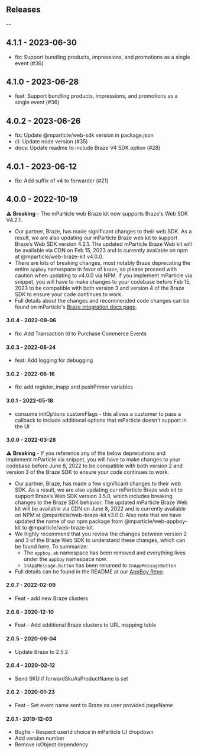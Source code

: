 ## Releases

--

## 4.1.1 - 2023-06-30
- fix: Support bundling products, impressions, and promotions as a single event (#36)

## 4.1.0 - 2023-06-28
- feat: Support bundling products, impressions, and promotions as a single event (#36)

## 4.0.2 - 2023-06-26
- fix: Update @mparticle/web-sdk version in package.json
- ci: Update node version (#35)
- docs: Update readme to include Braze V4 SDK option (#28)

## 4.0.1 - 2023-06-12
- fix: Add suffix of v4 to forwarder (#21)

## 4.0.0 - 2022-10-19

⚠️ **Breaking** - The mParticle web Braze kit now supports Braze's Web SDK V4.2.1.  
* Our partner, Braze, has made significant changes to their web SDK.  As a result, we are also updating our mParticle Braze web kit to support Braze’s Web SDK version 4.2.1.  The updated mParticle Braze Web kit will be available via CDN on Feb 15, 2023 and is currently available on npm at @mparticle/web-braze-kit v4.0.0.  
* There are lots of breaking changes, most notably Braze deprecating the entire `appboy` namespace in favor of `braze`, so please proceed with caution when updating to v4.0.0 via NPM.  If you implement mParticle via snippet, you will have to make changes to your codebase before Feb 15, 2023 to be compatible with both version 3 and version 4 of the Braze SDK to ensure your code continues to work.
* Full details about the changes and recommended code changes can be found on mParticle's [Braze integration docs page](https://docs.mparticle.com/integrations/braze/event).

#### 3.0.4 - 2022-09-06
-   fix: Add Transaction Id to Purchase Commerce Events

#### 3.0.3 - 2022-08-24
-   feat: Add logging for debugging

#### 3.0.2 - 2022-06-16
-   fix: add register_inapp and pushPrimer variables

#### 3.0.1 - 2022-05-18

-   consume initOptions customFlags - this allows a customer to pass a callback to include additional options that mParticle doesn't support in the UI

#### 3.0.0 - 2022-03-28

⚠️ **Breaking** - If you reference any of the below deprecations and implement mParticle via snippet, you will have to make changes to your codebase before June 8, 2022 to be compatible with both version 2 and version 3 of the Braze SDK to ensure your code continues to work.
* Our partner, Braze, has made a few significant changes to their web SDK.  As a result, we are also updating our mParticle Braze web kit to support Braze’s Web SDK version 3.5.0, which includes breaking changes to the Braze SDK behavior.  The updated mParticle Braze Web kit will be available via CDN on June 8, 2022 and is currently available on NPM at @mparticle/web-braze-kit v3.0.0.  Also note that we have updated the name of our npm package from @mparticle/web-appboy-kit to @mparticle/web-braze-kit.
* We highly recommend that you review the changes between version 2 and 3 of the Braze Web SDK to understand these changes, which can be found here.  To summarize:
  * The `appboy.ab` namespace has been removed and everything lives under the `appboy` namespace now.
  * `InAppMessage.Button` has been renamed to `InAppMessageButton`
* Full details can be found in the README at our [AppBoy Repo](https://github.com/mparticle-integrations/mparticle-javascript-integration-appboy#readme).

#### 2.0.7 - 2022-02-09

-   Feat - add new Braze clusters

#### 2.0.6 - 2020-12-10

-   Feat - Add additional Braze clusters to URL mapping table

#### 2.0.5 - 2020-06-04

-   Update Braze to 2.5.2

#### 2.0.4 - 2020-02-12

-   Send SKU if forwardSkuAsProductName is set

#### 2.0.2 - 2020-01-23

-   Feat - Set event name sent to Braze as user provided pageName

#### 2.0.1 - 2019-12-03

-   Bugfix - Respect userId choice in mParticle UI dropdown
-   Add version number
-   Remove isObject dependency
